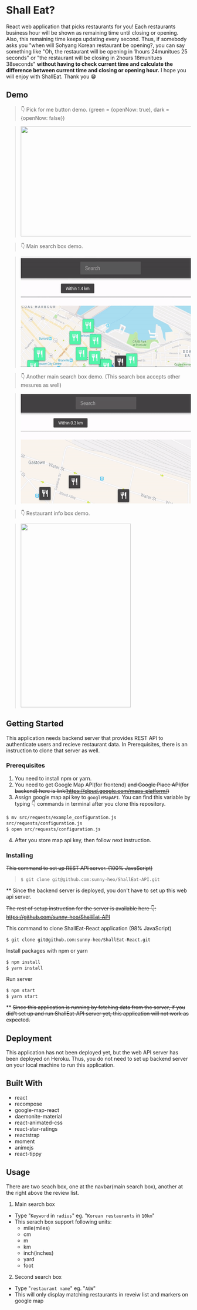 # Shall Eat?

React web application that picks restaurants for you!
Each restaurants business hour will be shown as remaining time until closing or opening. Also, this remaining time keeps updating every second. Thus, if somebody asks you "when will Sohyang Korean restaurant be opening?, you can say something like "Oh, the restaurant will be opening in 1hours 24munitues 25 seconds" or "the restaurant will be closing in 2hours 18munitues 38seconds" **without having to check current time and calculate the difference between current time and closing or opening hour.** I hope you will enjoy with ShallEat. Thank you 😁

## Demo

> 👇 Pick for me button demo. (green = {openNow: true), dark = {openNow: false})

> <img src="./gifs/pick_me_btn_demo.gif" width="500" height="300" />

> 👇 Main search box demo.

> <img src="./gifs/main_search_box_demo.gif" width="500" height="300" />

> 👇 Another main search box demo. (This search box accepts other mesures as well)

> <img src="./gifs/main_search_box_demo_2.gif" width="500" height="300" />

> 👇 Restaurant info box demo.

> <img src="./gifs/info_box_demo.gif" width="300" height="500" />

## Getting Started

This application needs backend server that provides REST API to authenticate users and recieve restaurant data. In Prerequisites, there is an instruction to clone that server as well.

### Prerequisites

1.  You need to install npm or yarn.
2.  You need to get Google Map API(for frontend) ~~and Google Place API(for backend) here is link(https://cloud.google.com/maps-platform/)~~
3.  Assign google map api key to `googleMapAPI`. You can find this variable by typing 👇 commands in terminal after you clone this repository.

```
$ mv src/requests/example_configuration.js src/requests/configuration.js
$ open src/requests/configuration.js
```

4.  After you store map api key, then follow next instruction.

### Installing

~~This command to set up REST API server. (100% JavaScript)~~

> ```
> $ git clone git@github.com:sunny-heo/ShallEat-API.git
> ```

\*\* Since the backend server is deployed, you don't have to set up this web api server.

~~The rest of setup instruction for the server is available here 👇:  
 https://github.com/sunny-heo/ShallEat-API~~

This command to clone ShallEat-React application (98% JavaScript)

```
$ git clone git@github.com:sunny-heo/ShallEat-React.git
```

Install packages with npm or yarn

```
$ npm install
$ yarn install
```

Run server

```
$ npm start
$ yarn start
```

\*\* ~~Since this application is running by fetching data from the server, if you did't set up and run ShallEat-API server yet, this application will not work as expected.~~

## Deployment

This application has not been deployed yet, but the web API server has been deployed on Heroku. Thus, you do not need to set up backend server on your local machine to run this application.

## Built With

- react
- recompose
- google-map-react
- daemonite-material
- react-animated-css
- react-star-ratings
- reactstrap
- moment
- animejs
- react-tippy

## Usage

There are two seach box, one at the navbar(main search box), another at the right above the review list.

1.  Main search box

- Type "`Keyword` in `radius`" eg. "`Korean restaurants` in `10km`"
- This serach box support following units:
  - mile(miles)
  - cm
  - m
  - km
  - inch(inches)
  - yard
  - foot

2.  Second search box

- Type "`restaurant name`" eg. "`A&W`"
- This will only display matching restaurants in reveiw list and markers on google map
